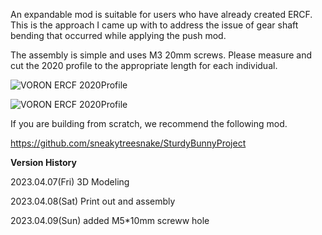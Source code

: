 
An expandable mod is suitable for users who have already created ERCF.
This is the approach I came up with to address the issue of gear shaft bending that occurred while applying the push mod.


The assembly is simple and uses M3 20mm screws. Please measure and cut the 2020 profile to the appropriate length for each individual.



![VORON ERCF 2020Profile](https://github.com/pure100kim/VORON_ERCF_2020_Profile_Support_Mod/blob/main/Photos/VORON_ERCF_2020PROFILE_SUPPORT_MODELING.png)



![VORON ERCF 2020Profile](https://github.com/pure100kim/VORON_ERCF_2020_Profile_Support_Mod/blob/main/Photos/VORON_ERCF_2020_PROFILE_Assembly.jpg)



If you are building from scratch, we recommend the following mod.

https://github.com/sneakytreesnake/SturdyBunnyProject




**Version History**

2023.04.07(Fri) 3D Modeling

2023.04.08(Sat) Print out and assembly

2023.04.09(Sun) added M5*10mm screww hole


